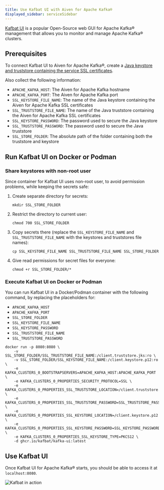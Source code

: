 ```yaml
---
title: Use Kafbat UI with Aiven for Apache Kafka®
displayed_sidebar: serviceSidebar
---
```


[Kafbat UI](https://github.com/kafbat/kafka-ui) is a popular Open-Source web GUI for Apache Kafka® management that allows you to monitor and manage Apache Kafka® clusters.

## Prerequisites

To connect Kafbat UI to Aiven for Apache Kafka®, create a
[Java keystore and truststore containing the service SSL certificates](/docs/products/kafka/howto/keystore-truststore).

Also collect the following information:

-   `APACHE_KAFKA_HOST`: The Aiven for Apache Kafka hostname
-   `APACHE_KAFKA_PORT`: The Aiven for Apache Kafka port
-   `SSL_KEYSTORE_FILE_NAME`: The name of the Java keystore containing
    the Aiven for Apache Kafka SSL certificates
-   `SSL_TRUSTSTORE_FILE_NAME`: The name of the Java truststore
    containing the Aiven for Apache Kafka SSL certificates
-   `SSL_KEYSTORE_PASSWORD`: The password used to secure the Java
    keystore
-   `SSL_TRUSTSTORE_PASSWORD`: The password used to secure the Java
    truststore
-   `SSL_STORE_FOLDER`: The absolute path of the folder containing both
    the truststore and keystore

## Run Kafbat UI on Docker or Podman

### Share keystores with non-root user

Since container for Kafbat UI uses non-root user,
to avoid permission problems, while keeping the secrets safe:

1.  Create separate directory for secrets:

    ```
    mkdir SSL_STORE_FOLDER
    ```

1.  Restrict the directory to current user:

    ```
    chmod 700 SSL_STORE_FOLDER
    ```

1.  Copy secrets there (replace the `SSL_KEYSTORE_FILE_NAME` and
    `SSL_TRUSTSTORE_FILE_NAME` with the keystores and truststores file
    names):

    ```
    cp SSL_KEYSTORE_FILE_NAME SSL_TRUSTSTORE_FILE_NAME SSL_STORE_FOLDER
    ```

1.  Give read permissions for secret files for everyone:

    ```
    chmod +r SSL_STORE_FOLDER/*
    ```

### Execute Kafbat UI on Docker or Podman

You can run Kafbat UI in a Docker/Podman container
with the following command, by replacing the placeholders for:

-   `APACHE_KAFKA_HOST`
-   `APACHE_KAFKA_PORT`
-   `SSL_STORE_FOLDER`
-   `SSL_KEYSTORE_FILE_NAME`
-   `SSL_KEYSTORE_PASSWORD`
-   `SSL_TRUSTSTORE_FILE_NAME`
-   `SSL_TRUSTSTORE_PASSWORD`

```
docker run -p 8080:8080 \
    -v SSL_STORE_FOLDER/SSL_TRUSTSTORE_FILE_NAME:/client.truststore.jks:ro \
    -v SSL_STORE_FOLDER/SSL_KEYSTORE_FILE_NAME:/client.keystore.p12:ro \
    -e KAFKA_CLUSTERS_0_BOOTSTRAPSERVERS=APACHE_KAFKA_HOST:APACHE_KAFKA_PORT \
    -e KAFKA_CLUSTERS_0_PROPERTIES_SECURITY_PROTOCOL=SSL \
    -e KAFKA_CLUSTERS_0_PROPERTIES_SSL_TRUSTSTORE_LOCATION=/client.truststore.jks \
    -e KAFKA_CLUSTERS_0_PROPERTIES_SSL_TRUSTSTORE_PASSWORD=SSL_TRUSTSTORE_PASSWORD \
    -e KAFKA_CLUSTERS_0_PROPERTIES_SSL_KEYSTORE_LOCATION=/client.keystore.p12 \
    -e KAFKA_CLUSTERS_0_PROPERTIES_SSL_KEYSTORE_PASSWORD=SSL_KEYSTORE_PASSWORD \
    -e KAFKA_CLUSTERS_0_PROPERTIES_SSL_KEYSTORE_TYPE=PKCS12 \
    -d ghcr.io/kafbat/kafka-ui:latest
```

## Use Kafbat UI

Once Kafbat UI for Apache Kafka® starts, you should be able to
access it at `localhost:8080`.

![Kafbat in action](/images/content/products/kafka/kafbat-ui.jpg)

